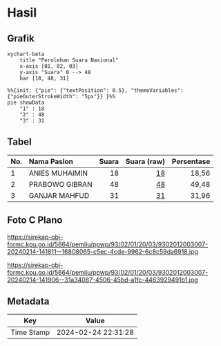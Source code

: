 # Hasil

## Grafik

```mermaid
xychart-beta
    title "Perolehan Suara Nasional"
    x-axis [01, 02, 03]
    y-axis "Suara" 0 --> 48
    bar [18, 48, 31]
```

```mermaid
%%{init: {"pie": {"textPosition": 0.5}, "themeVariables": {"pieOuterStrokeWidth": "5px"}} }%%
pie showData
    "1" : 18
    "2" : 48
    "3" : 31
```

## Tabel

| No. | Nama Paslon    | Suara | Suara (raw) | Persentase |
|:--- |:-------------- | -----:| -----------:| ----------:|
| 1   | ANIES MUHAIMIN | 18    | [18][p-1]   | 18,56      |
| 2   | PRABOWO GIBRAN | 48    | [48][p-2]   | 49,48      |
| 3   | GANJAR MAHFUD  | 31    | [31][p-3]   | 31,96      |


[p-1]: https://github.com/gigit-pemilu/pemilu-2024/blob/main/pilpres/hitung-suara/sub/93-papua-selatan/sub/02-boven-digoel/sub/01-mandobo/sub/2003-persatuan/sub/007-tps/sub/paslon-1.txt
[p-2]: https://github.com/gigit-pemilu/pemilu-2024/blob/main/pilpres/hitung-suara/sub/93-papua-selatan/sub/02-boven-digoel/sub/01-mandobo/sub/2003-persatuan/sub/007-tps/sub/paslon-2.txt
[p-3]: https://github.com/gigit-pemilu/pemilu-2024/blob/main/pilpres/hitung-suara/sub/93-papua-selatan/sub/02-boven-digoel/sub/01-mandobo/sub/2003-persatuan/sub/007-tps/sub/paslon-3.txt

## Foto C Plano

https://sirekap-obj-formc.kpu.go.id/5664/pemilu/ppwp/93/02/01/20/03/9302012003007-20240214-141811--16808065-c5ec-4cde-9962-6c8c59da6918.jpg

https://sirekap-obj-formc.kpu.go.id/5664/pemilu/ppwp/93/02/01/20/03/9302012003007-20240214-141906--31a34087-4506-45bd-a1fc-4463929491b1.jpg


## Metadata

| Key        | Value               |
| ---------- | ------------------- |
| Time Stamp | 2024-02-24 22:31:28 |



